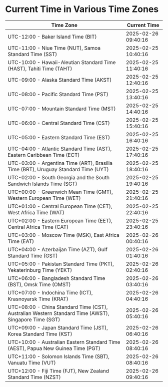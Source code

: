 # Current Time in Various Time Zones

| Time Zone | Current Time |
|-----------|--------------|
| UTC-12:00 - Baker Island Time (BIT) | 2025-02-26 09:40:16 |
| UTC-11:00 - Niue Time (NUT), Samoa Standard Time (SST) | 2025-02-25 10:40:16 |
| UTC-10:00 - Hawaii-Aleutian Standard Time (HAST), Tahiti Time (TAHT) | 2025-02-25 11:40:16 |
| UTC-09:00 - Alaska Standard Time (AKST) | 2025-02-25 12:40:16 |
| UTC-08:00 - Pacific Standard Time (PST) | 2025-02-25 13:40:16 |
| UTC-07:00 - Mountain Standard Time (MST) | 2025-02-25 14:40:16 |
| UTC-06:00 - Central Standard Time (CST) | 2025-02-25 15:40:16 |
| UTC-05:00 - Eastern Standard Time (EST) | 2025-02-25 16:40:16 |
| UTC-04:00 - Atlantic Standard Time (AST), Eastern Caribbean Time (ECT) | 2025-02-25 17:40:16 |
| UTC-03:00 - Argentina Time (ART), Brasília Time (BRT), Uruguay Standard Time (UYT) | 2025-02-25 18:40:16 |
| UTC-02:00 - South Georgia and the South Sandwich Islands Time (SGT) | 2025-02-25 19:40:16 |
| UTC±00:00 - Greenwich Mean Time (GMT), Western European Time (WET) | 2025-02-25 21:40:16 |
| UTC+01:00 - Central European Time (CET), West Africa Time (WAT) | 2025-02-25 22:40:16 |
| UTC+02:00 - Eastern European Time (EET), Central Africa Time (CAT) | 2025-02-25 23:40:16 |
| UTC+03:00 - Moscow Time (MSK), East Africa Time (EAT) | 2025-02-26 00:40:16 |
| UTC+04:00 - Azerbaijan Time (AZT), Gulf Standard Time (GST) | 2025-02-26 01:40:16 |
| UTC+05:00 - Pakistan Standard Time (PKT), Yekaterinburg Time (YEKT) | 2025-02-26 02:40:16 |
| UTC+06:00 - Bangladesh Standard Time (BST), Omsk Time (OMST) | 2025-02-26 03:40:16 |
| UTC+07:00 - Indochina Time (ICT), Krasnoyarsk Time (KRAT) | 2025-02-26 04:40:16 |
| UTC+08:00 - China Standard Time (CST), Australian Western Standard Time (AWST), Singapore Time (SGT) | 2025-02-26 05:40:16 |
| UTC+09:00 - Japan Standard Time (JST), Korea Standard Time (KST) | 2025-02-26 06:40:16 |
| UTC+10:00 - Australian Eastern Standard Time (AEST), Papua New Guinea Time (PGT) | 2025-02-26 08:40:16 |
| UTC+11:00 - Solomon Islands Time (SBT), Vanuatu Time (VUT) | 2025-02-26 08:40:16 |
| UTC+12:00 - Fiji Time (FJT), New Zealand Standard Time (NZST) | 2025-02-26 09:40:16 |
